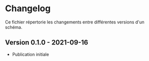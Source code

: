 <MenuSchema />

# Changelog

Ce fichier répertorie les changements entre différentes versions d'un schéma.

## Version 0.1.0 - 2021-09-16

- Publication initiale

